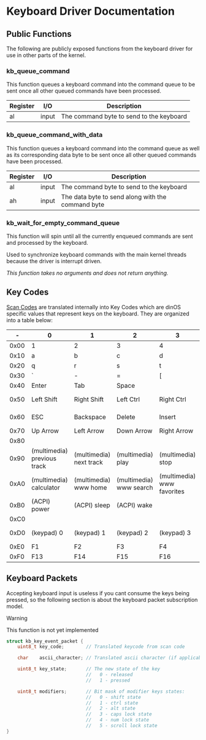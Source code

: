 # Keyboard Driver Documentation

## Public Functions

The following are publicly exposed functions from the keyboard driver for use in other parts of the kernel.

### kb_queue_command

This function queues a keyboard command into the command queue to be sent once all other queued commands have been processed.

| Register | I/O   | Description                              |
| -------- | ----- | ---------------------------------------- |
| al       | input | The command byte to send to the keyboard |

### kb_queue_command_with_data

This function queues a keyboard command into the command queue as well as its corresponding data byte to be sent once all other queued commands have been processed.

| Register | I/O   | Description                                       |
| -------- | ----- | ------------------------------------------------- |
| al       | input | The command byte to send to the keyboard          |
| ah       | input | The data byte to send along with the command byte |

### kb_wait_for_empty_command_queue

This function will spin until all the currently enqueued commands are sent and processed by the keyboard.

Used to synchronize keyboard commands with the main kernel threads because the driver is interrupt driven.

_This function takes no arguments and does not return anything._

## Key Codes

[Scan Codes](https://wiki.osdev.org/PS2_Keyboard#Scan_Code_Set_1) are translated internally into Key Codes which are dinOS specific values that represent keys on the keyboard. They are organized into a table below:

| -    | 0                           | 1                       | 2                       | 3                          | 4                        | 5                        | 6                        | 7                 | 8                        | 9                  | A                         | B           | C          | D          | E            | F              |
| ---- | --------------------------- | ----------------------- | ----------------------- | -------------------------- | ------------------------ | ------------------------ | ------------------------ | ----------------- | ------------------------ | ------------------ | ------------------------- | ----------- | ---------- | ---------- | ------------ | -------------- |
| 0x00 | 1                           | 2                       | 3                       | 4                          | 5                        | 6                        | 7                        | 8                 | 9                        | 0                  |                           |             |            |            |              |                |
| 0x10 | a                           | b                       | c                       | d                          | e                        | f                        | g                        | h                 | i                        | j                  | k                         | l           | m          | n          | o            | p              |
| 0x20 | q                           | r                       | s                       | t                          | u                        | v                        | w                        | x                 | y                        | z                  |                           |             |            |            |              |                |
| 0x30 | `                           | -                       | =                       | [                          | ]                        | \\                       | ;                        | '                 | ,                        | .                  | /                         |             |            |            |              |                |
| 0x40 | Enter                       | Tab                     | Space                   |                            |                          |                          |                          |                   |                          |                    |                           |             |            |            |              |                |
| 0x50 | Left Shift                  | Right Shift             | Left Ctrl               | Right Ctrl                 | Left Alt                 | Right Alt (or AltGr)     | Left GUI                 | Right GUI         |                          |                    |                           |             |            | CapsLock   | NumLock      | ScrollLock     |
| 0x60 | ESC                         | Backspace               | Delete                  | Insert                     | Home                     | End                      | Page Up                  | Page Down         |                          |                    |                           |             |            |            | Print Screen | Pause          |
| 0x70 | Up Arrow                    | Left Arrow              | Down Arrow              | Right Arrow                |                          |                          |                          |                   |                          |                    |                           |             |            |            |              |                |
| 0x80 |                             |                         |                         |                            |                          |                          |                          |                   |                          |                    |                           |             |            |            |              |                |
| 0x90 | (multimedia) previous track | (multimedia) next track | (multimedia) play       | (multimedia) stop          | (multimedia) mute        | (multimedia) volume down | (multimedia) volume up   |                   |                          |                    |                           |             |            |            |              | "apps" (Menu)  |
| 0xA0 | (multimedia) calculator     | (multimedia) www home   | (multimedia) www search | (multimedia) www favorites | (multimedia) www refresh | (multimedia) www stop    | (multimedia) www forward | (multimedia) back | (multimedia) my computer | (multimedia) email | (multimedia) media select |             |            |            |              |                |
| 0xB0 | (ACPI) power                | (ACPI) sleep            | (ACPI) wake             |                            |                          |                          |                          |                   |                          |                    |                           |             |            |            |              |                |
| 0xC0 |                             |                         |                         |                            |                          |                          |                          |                   |                          |                    |                           |             |            |            |              |                |
| 0xD0 | (keypad) 0                  | (keypad) 1              | (keypad) 2              | (keypad) 3                 | (keypad) 4               | (keypad) 5               | (keypad) 6               | (keypad) 7        | (keypad) 8               | (keypad) 9         | (keypad) /                | (keypad) \* | (keypad) - | (keypad) + | (keypad) .   | (keypad) Enter |
| 0xE0 | F1                          | F2                      | F3                      | F4                         | F5                       | F6                       | F7                       | F8                | F9                       | F10                | F11                       | F12         |            |            |              |                |
| 0xF0 | F13                         | F14                     | F15                     | F16                        | F17                      | F18                      | F19                      | F20               | F21                      | F22                | F23                       | F24         |            |            |              |                |

## Keyboard Packets

Accepting keyboard input is useless if you cant consume the keys being pressed, so the following section is about the keyboard packet subscription model.

> [!WARNING]
> This function is not yet implemented

```c
struct kb_key_event_packet {
    uint8_t key_code;        // Translated keycode from scan code

    char    ascii_character; // Translated ascii character (if applicable or 0 otherwise)

    uint8_t key_state;       // The new state of the key
                             //   0 - released
                             //   1 - pressed

    uint8_t modifiers;       // Bit mask of modifier keys states:
                             //   0 - shift state
                             //   1 - ctrl state
                             //   2 - alt state
                             //   3 - caps lock state
                             //   4 - num lock state
                             //   5 - scroll lock state
}
```
